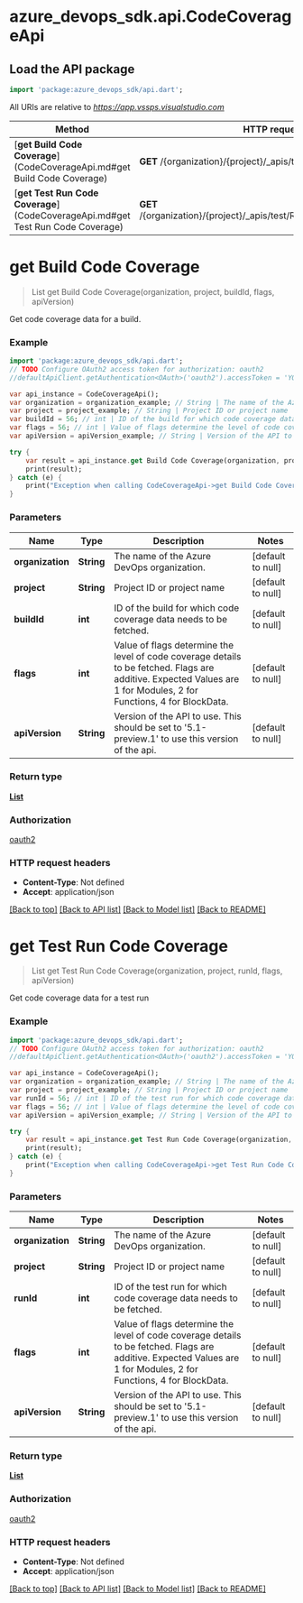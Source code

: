 # azure_devops_sdk.api.CodeCoverageApi

## Load the API package
```dart
import 'package:azure_devops_sdk/api.dart';
```

All URIs are relative to *https://app.vssps.visualstudio.com*

Method | HTTP request | Description
------------- | ------------- | -------------
[**get Build Code Coverage**](CodeCoverageApi.md#get Build Code Coverage) | **GET** /{organization}/{project}/_apis/test/codecoverage | 
[**get Test Run Code Coverage**](CodeCoverageApi.md#get Test Run Code Coverage) | **GET** /{organization}/{project}/_apis/test/Runs/{runId}/codecoverage | 


# **get Build Code Coverage**
> List<BuildCoverage> get Build Code Coverage(organization, project, buildId, flags, apiVersion)



Get code coverage data for a build.

### Example 
```dart
import 'package:azure_devops_sdk/api.dart';
// TODO Configure OAuth2 access token for authorization: oauth2
//defaultApiClient.getAuthentication<OAuth>('oauth2').accessToken = 'YOUR_ACCESS_TOKEN';

var api_instance = CodeCoverageApi();
var organization = organization_example; // String | The name of the Azure DevOps organization.
var project = project_example; // String | Project ID or project name
var buildId = 56; // int | ID of the build for which code coverage data needs to be fetched.
var flags = 56; // int | Value of flags determine the level of code coverage details to be fetched. Flags are additive. Expected Values are 1 for Modules, 2 for Functions, 4 for BlockData.
var apiVersion = apiVersion_example; // String | Version of the API to use.  This should be set to '5.1-preview.1' to use this version of the api.

try { 
    var result = api_instance.get Build Code Coverage(organization, project, buildId, flags, apiVersion);
    print(result);
} catch (e) {
    print("Exception when calling CodeCoverageApi->get Build Code Coverage: $e\n");
}
```

### Parameters

Name | Type | Description  | Notes
------------- | ------------- | ------------- | -------------
 **organization** | **String**| The name of the Azure DevOps organization. | [default to null]
 **project** | **String**| Project ID or project name | [default to null]
 **buildId** | **int**| ID of the build for which code coverage data needs to be fetched. | [default to null]
 **flags** | **int**| Value of flags determine the level of code coverage details to be fetched. Flags are additive. Expected Values are 1 for Modules, 2 for Functions, 4 for BlockData. | [default to null]
 **apiVersion** | **String**| Version of the API to use.  This should be set to &#39;5.1-preview.1&#39; to use this version of the api. | [default to null]

### Return type

[**List<BuildCoverage>**](BuildCoverage.md)

### Authorization

[oauth2](../README.md#oauth2)

### HTTP request headers

 - **Content-Type**: Not defined
 - **Accept**: application/json

[[Back to top]](#) [[Back to API list]](../README.md#documentation-for-api-endpoints) [[Back to Model list]](../README.md#documentation-for-models) [[Back to README]](../README.md)

# **get Test Run Code Coverage**
> List<TestRunCoverage> get Test Run Code Coverage(organization, project, runId, flags, apiVersion)



Get code coverage data for a test run

### Example 
```dart
import 'package:azure_devops_sdk/api.dart';
// TODO Configure OAuth2 access token for authorization: oauth2
//defaultApiClient.getAuthentication<OAuth>('oauth2').accessToken = 'YOUR_ACCESS_TOKEN';

var api_instance = CodeCoverageApi();
var organization = organization_example; // String | The name of the Azure DevOps organization.
var project = project_example; // String | Project ID or project name
var runId = 56; // int | ID of the test run for which code coverage data needs to be fetched.
var flags = 56; // int | Value of flags determine the level of code coverage details to be fetched. Flags are additive. Expected Values are 1 for Modules, 2 for Functions, 4 for BlockData.
var apiVersion = apiVersion_example; // String | Version of the API to use.  This should be set to '5.1-preview.1' to use this version of the api.

try { 
    var result = api_instance.get Test Run Code Coverage(organization, project, runId, flags, apiVersion);
    print(result);
} catch (e) {
    print("Exception when calling CodeCoverageApi->get Test Run Code Coverage: $e\n");
}
```

### Parameters

Name | Type | Description  | Notes
------------- | ------------- | ------------- | -------------
 **organization** | **String**| The name of the Azure DevOps organization. | [default to null]
 **project** | **String**| Project ID or project name | [default to null]
 **runId** | **int**| ID of the test run for which code coverage data needs to be fetched. | [default to null]
 **flags** | **int**| Value of flags determine the level of code coverage details to be fetched. Flags are additive. Expected Values are 1 for Modules, 2 for Functions, 4 for BlockData. | [default to null]
 **apiVersion** | **String**| Version of the API to use.  This should be set to &#39;5.1-preview.1&#39; to use this version of the api. | [default to null]

### Return type

[**List<TestRunCoverage>**](TestRunCoverage.md)

### Authorization

[oauth2](../README.md#oauth2)

### HTTP request headers

 - **Content-Type**: Not defined
 - **Accept**: application/json

[[Back to top]](#) [[Back to API list]](../README.md#documentation-for-api-endpoints) [[Back to Model list]](../README.md#documentation-for-models) [[Back to README]](../README.md)

